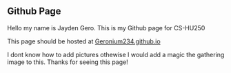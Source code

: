 ## Github Page

Hello my name is Jayden Gero. This is my Github page for CS-HU250

This page should be hosted at [Geronium234.github.io](https://Geronium234.github.io)

I dont know how to add pictures othewise I would add a magic the gathering image to this. Thanks for seeing this page!